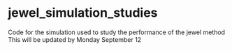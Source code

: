 # jewel_simulation_studies
Code for the simulation used to study the performance of the jewel method
This will be updated by Monday September 12
